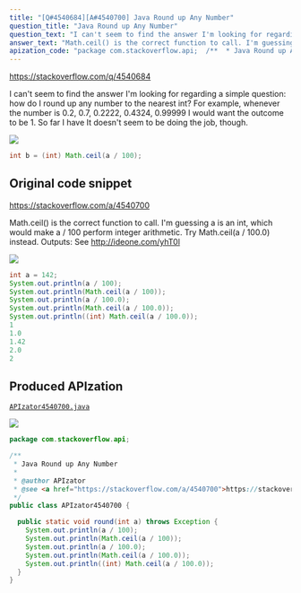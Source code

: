 ```yaml
---
title: "[Q#4540684][A#4540700] Java Round up Any Number"
question_title: "Java Round up Any Number"
question_text: "I can't seem to find the answer I'm looking for regarding a simple question: how do I round up any number to the nearest int? For example, whenever the number is 0.2, 0.7, 0.2222, 0.4324, 0.99999 I would want the outcome to be 1. So far I have It doesn't seem to be doing the job, though."
answer_text: "Math.ceil() is the correct function to call. I'm guessing a is an int, which would make a / 100 perform integer arithmetic. Try Math.ceil(a / 100.0) instead. Outputs: See http://ideone.com/yhT0l"
apization_code: "package com.stackoverflow.api;  /**  * Java Round up Any Number  *  * @author APIzator  * @see <a href=\"https://stackoverflow.com/a/4540700\">https://stackoverflow.com/a/4540700</a>  */ public class APIzator4540700 {    public static void round(int a) throws Exception {     System.out.println(a / 100);     System.out.println(Math.ceil(a / 100));     System.out.println(a / 100.0);     System.out.println(Math.ceil(a / 100.0));     System.out.println((int) Math.ceil(a / 100.0));   } }"
---
```


https://stackoverflow.com/q/4540684

I can&#x27;t seem to find the answer I&#x27;m looking for regarding a simple question: how do I round up any number to the nearest int?
For example, whenever the number is 0.2, 0.7, 0.2222, 0.4324, 0.99999 I would want the outcome to be 1.
So far I have
It doesn&#x27;t seem to be doing the job, though.


<div class="code-logo"><img src="/stackoverflow.png" /></div>

```java
int b = (int) Math.ceil(a / 100);
```


## Original code snippet

https://stackoverflow.com/a/4540700

Math.ceil() is the correct function to call. I&#x27;m guessing a is an int, which would make a / 100 perform integer arithmetic. Try Math.ceil(a / 100.0) instead.
Outputs:
See http://ideone.com/yhT0l

<div class="code-logo"><img src="/stackoverflow.png" /></div>

```java
int a = 142;
System.out.println(a / 100);
System.out.println(Math.ceil(a / 100));
System.out.println(a / 100.0);
System.out.println(Math.ceil(a / 100.0));
System.out.println((int) Math.ceil(a / 100.0));
1
1.0
1.42
2.0
2
```

## Produced APIzation

[`APIzator4540700.java`](https://github.com/pasqualesalza/apization-temp/raw/main/data/search/APIzator4540700.java)

<div class="code-logo"><img src="/apizator.png" /></div>

```java
package com.stackoverflow.api;

/**
 * Java Round up Any Number
 *
 * @author APIzator
 * @see <a href="https://stackoverflow.com/a/4540700">https://stackoverflow.com/a/4540700</a>
 */
public class APIzator4540700 {

  public static void round(int a) throws Exception {
    System.out.println(a / 100);
    System.out.println(Math.ceil(a / 100));
    System.out.println(a / 100.0);
    System.out.println(Math.ceil(a / 100.0));
    System.out.println((int) Math.ceil(a / 100.0));
  }
}

```